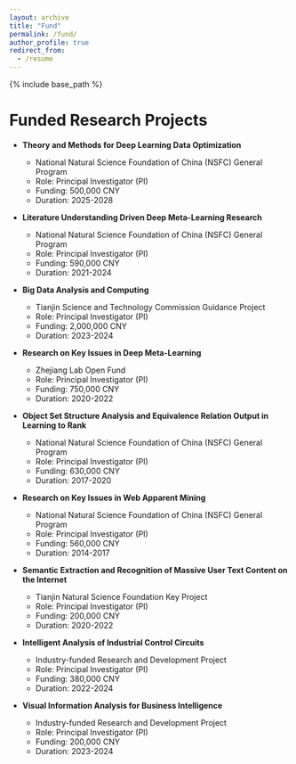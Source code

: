 ```yaml
---
layout: archive
title: "Fund"
permalink: /fund/
author_profile: true
redirect_from:
  - /resume
---
```


{% include base_path %}

Funded Research Projects
========================

*   **Theory and Methods for Deep Learning Data Optimization**
    *   National Natural Science Foundation of China (NSFC) General Program
    *   Role: Principal Investigator (PI)
    *   Funding: 500,000 CNY
    *   Duration: 2025-2028

*   **Literature Understanding Driven Deep Meta-Learning Research**
    *   National Natural Science Foundation of China (NSFC) General Program
    *   Role: Principal Investigator (PI)
    *   Funding: 590,000 CNY
    *   Duration: 2021-2024

*   **Big Data Analysis and Computing**
    *   Tianjin Science and Technology Commission Guidance Project
    *   Role: Principal Investigator (PI)
    *   Funding: 2,000,000 CNY
    *   Duration: 2023-2024

*   **Research on Key Issues in Deep Meta-Learning**
    *   Zhejiang Lab Open Fund
    *   Role: Principal Investigator (PI)
    *   Funding: 750,000 CNY
    *   Duration: 2020-2022

*   **Object Set Structure Analysis and Equivalence Relation Output in Learning to Rank**
    *   National Natural Science Foundation of China (NSFC) General Program
    *   Role: Principal Investigator (PI)
    *   Funding: 630,000 CNY
    *   Duration: 2017-2020

*   **Research on Key Issues in Web Apparent Mining**
    *   National Natural Science Foundation of China (NSFC) General Program
    *   Role: Principal Investigator (PI)
    *   Funding: 560,000 CNY
    *   Duration: 2014-2017

*   **Semantic Extraction and Recognition of Massive User Text Content on the Internet**
    *   Tianjin Natural Science Foundation Key Project
    *   Role: Principal Investigator (PI)
    *   Funding: 200,000 CNY
    *   Duration: 2020-2022

*   **Intelligent Analysis of Industrial Control Circuits**
    *   Industry-funded Research and Development Project
    *   Role: Principal Investigator (PI)
    *   Funding: 380,000 CNY
    *   Duration: 2022-2024

*   **Visual Information Analysis for Business Intelligence**
    *   Industry-funded Research and Development Project
    *   Role: Principal Investigator (PI)
    *   Funding: 200,000 CNY
    *   Duration: 2023-2024
